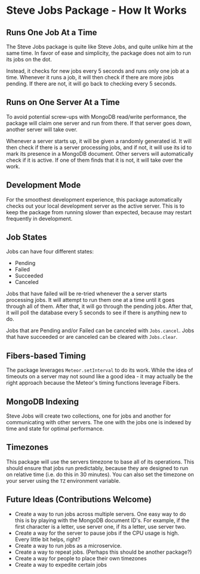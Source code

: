 # Steve Jobs Package - How It Works

## Runs One Job At a Time

The Steve Jobs package is quite like Steve Jobs, and quite unlike him at the same time. In favor of ease and simplicity, the package does not aim to run its jobs on the dot. 

Instead, it checks for new jobs every 5 seconds and runs only one job at a time. Whenever it runs a job, it will then check if there are more jobs pending. If there are not, it will go back to checking every 5 seconds. 

## Runs on One Server At a Time

To avoid potential screw-ups with MongoDB read/write performance, the package will claim one server and run from there. If that server goes down, another server will take over.

Whenever a server starts up, it will be given a randomly generated id. It will then check if there is a server processing jobs, and if not, it will use its id to mark its presence in a MongoDB document. Other servers will automatically check if it is active. If one of them finds that it is not, it will take over the work.

## Development Mode

For the smoothest development experience, this package automatically checks out your local development server as the active server. This is to keep the package from running slower than expected, because may restart frequently in development.

## Job States 

Jobs can have four different states:
 - Pending
 - Failed
 - Succeeded
 - Canceled

Jobs that have failed will be re-tried whenever the a server starts processing jobs. It will attempt to run them one at a time until it goes through all of them. After that, it will go through the pending jobs. After that, it will poll the database every 5 seconds to see if there is anything new to do.

Jobs that are Pending and/or Failed can be canceled with `Jobs.cancel`. Jobs that have succeeded or are canceled can be cleared with `Jobs.clear`.

## Fibers-based Timing

The package leverages `Meteor.setInterval` to do its work. While the idea of timeouts on a server may not sound like a good idea - it may actually be the right approach because the  Meteor's timing functions leverage Fibers.

## MongoDB Indexing

Steve Jobs will create two collections, one for jobs and another for communicating with other servers. The one with the jobs one is indexed by time and state for optimal performance.

## Timezones

This package will use the servers timezone to base all of its operations. This should ensure that jobs run predictably, because they are designed to run on relative time (i.e. do this in  30 minutes). You can also set the timezone on your server using the `TZ` environment variable.

## Future Ideas (Contributions Welcome)

 - Create a way to run jobs across multiple servers. One easy way to do this is by playing with the MongoDB document ID's. For example, if the first character is a letter, use server one, if its a letter, use server two.
 - Create a way for the server to pause jobs if the CPU usage is high. Every little bit helps, right?
 - Create a way to run jobs as a microservice.
 - Create a way to repeat jobs. (Perhaps this should be another package?)
 - Create a way for people to place their own timezones
 - Create a way to expedite certain jobs